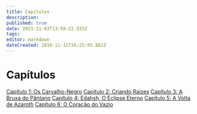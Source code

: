 ```yaml
---
title: Capitulos
description: 
published: true
date: 2021-11-03T13:59:22.935Z
tags: 
editor: markdown
dateCreated: 2019-11-11T16:25:05.861Z
---
```


<!-- SUBTITLE: Visao geral dos arcos da história -->

# Capítulos
[Capítulo 1: Os Carvalho-Negro](/capitulos/capitulo-1-os-carvalho-negro#capitulo-1-os-carvalho-negro)
[Capítulo 2: Criando Raízes](/capitulos/capitulo-2-criando-raizes#capitulo-2-criando-raizes)
[Capítulo 3: A Bruxa do Pântano](/capitulos/capitulo-3-a-bruxa-do-pantano#capitulo-3-a-bruxa-do-pantano)
[Capítulo 4: Edahsh, O Eclipse Eterno](/capitulos/capitulo-4-edahsh-o-eclipse-eterno#capitulo-4-edahsh-o-eclipse-eterno)
[Capítulo 5: A Volta de Azaroth]()
[Capítulo 6: O Coração do Vazio]()
